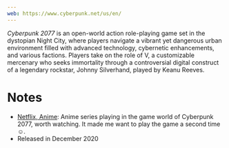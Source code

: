 ```yaml
---
web: https://www.cyberpunk.net/us/en/
---
```

*Cyberpunk 2077* is an open-world action role-playing game set in the dystopian Night City, where players navigate a vibrant yet dangerous urban environment filled with advanced technology, cybernetic enhancements, and various factions. Players take on the role of V, a customizable mercenary who seeks immortality through a controversial digital construct of a legendary rockstar, Johnny Silverhand, played by Keanu Reeves.

# Notes
* [Netflix, Anime](https://www.cyberpunk.net/en/edgerunners): Anime series playing in the game world of Cyberpunk 2077, worth watching. It made me want to play the game a second time ☺️.
* Released in December 2020